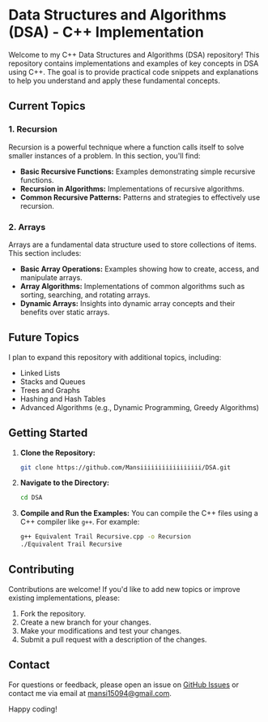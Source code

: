 # Data Structures and Algorithms (DSA) - C++ Implementation

Welcome to my C++ Data Structures and Algorithms (DSA) repository! This repository contains implementations and examples of key concepts in DSA using C++. The goal is to provide practical code snippets and explanations to help you understand and apply these fundamental concepts.

## Current Topics

### 1. Recursion

Recursion is a powerful technique where a function calls itself to solve smaller instances of a problem. In this section, you'll find:

- **Basic Recursive Functions:** Examples demonstrating simple recursive functions.
- **Recursion in Algorithms:** Implementations of recursive algorithms.
- **Common Recursive Patterns:** Patterns and strategies to effectively use recursion.

### 2. Arrays

Arrays are a fundamental data structure used to store collections of items. This section includes:

- **Basic Array Operations:** Examples showing how to create, access, and manipulate arrays.
- **Array Algorithms:** Implementations of common algorithms such as sorting, searching, and rotating arrays.
- **Dynamic Arrays:** Insights into dynamic array concepts and their benefits over static arrays.

## Future Topics

I plan to expand this repository with additional topics, including:

- Linked Lists
- Stacks and Queues
- Trees and Graphs
- Hashing and Hash Tables
- Advanced Algorithms (e.g., Dynamic Programming, Greedy Algorithms)

## Getting Started

1. **Clone the Repository:**
   ```bash
   git clone https://github.com/Mansiiiiiiiiiiiiiiiii/DSA.git
   ```
2. **Navigate to the Directory:**
   ```bash
   cd DSA
   ```
3. **Compile and Run the Examples:**
   You can compile the C++ files using a C++ compiler like `g++`. For example:
   
   ```bash
   g++ Equivalent Trail Recursive.cpp -o Recursion
   ./Equivalent Trail Recursive
   ```

## Contributing

Contributions are welcome! If you'd like to add new topics or improve existing implementations, please:

1. Fork the repository.
2. Create a new branch for your changes.
3. Make your modifications and test your changes.
4. Submit a pull request with a description of the changes.

## Contact

For questions or feedback, please open an issue on [GitHub Issues](https://github.com/Mansiiiiiiiiiiiiiiiii/DSA/issues) or contact me via email at [mansi15094@gmail.com](mailto:mansi15094@gmail.com).

Happy coding!
